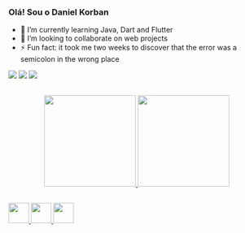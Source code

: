 ### Olá! Sou o Daniel Korban

- 🌱 I’m currently learning Java, Dart and Flutter
- 👯 I’m looking to collaborate on web projects
- ⚡ Fun fact: it took me two weeks to discover that the error was a semicolon in the wrong place
<div>
 <a href="https://www.instagram.com/daniel_korban_l/"><img src="https://img.shields.io/badge/Instagram-730F8A?style=for-the-badge&logo=instagram&logoColor=white"/></a>
 <a href="https://www.linkedin.com/in/daniel-lima-azevedo-973a45227/"><img src="https://img.shields.io/badge/LinkedIn-0077B5?style=for-the-badge&logo=linkedin&logoColor=white"/></a>
 <a href="mailto:daniel99korban@gmail.com"><img src="https://img.shields.io/badge/Gmail-D14836?style=for-the-badge&logo=gmail&logoColor=white"/></a>
</div>

##
<div align="center">
  <a href="https://github.com/danielkorban">
  <img height="180em" src="https://github-readme-stats.vercel.app/api?username=daniel99korban&show_icons=true&theme=synthwave&include_all_commits=true&count_private=true"/>
  <img height="180em" src="https://github-readme-stats.vercel.app/api/top-langs/?username=daniel99korban&layout=compact&langs_count=7&theme=synthwave"/>
</div>

##
<div>
 <a href="https://github.com/danielkorban">
  <img src="https://cdn.jsdelivr.net/gh/devicons/devicon/icons/c/c-original.svg" width="40px" height="40px"/>
  <img src="https://cdn.jsdelivr.net/gh/devicons/devicon/icons/java/java-original.svg" width="40px" height="40px"/>
  <img src="https://img.icons8.com/color/48/000000/intellij-idea.png" width="40px" height="40px"/>
  <!--<img src="https://cdn.jsdelivr.net/gh/devicons/devicon/icons/html5/html5-original.svg" width="40px" height="40px"/>
  <img src="https://cdn.jsdelivr.net/gh/devicons/devicon/icons/css3/css3-original.svg" width="40px" height="40px"/>
  <img src="https://cdn.jsdelivr.net/gh/devicons/devicon/icons/figma/figma-original.svg" width="40px" height="40px"/>-->
 </a> 
</div>
